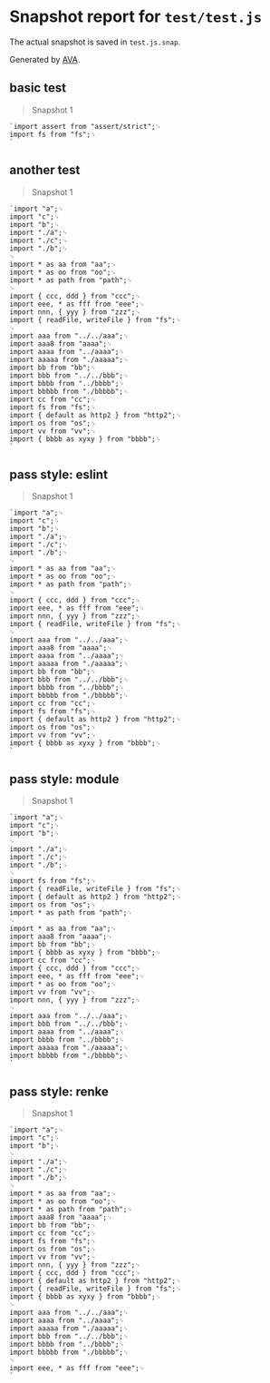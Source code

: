 # Snapshot report for `test/test.js`

The actual snapshot is saved in `test.js.snap`.

Generated by [AVA](https://avajs.dev).

## basic test

> Snapshot 1

    `import assert from "assert/strict";␊
    import fs from "fs";␊
    `

## another test

> Snapshot 1

    `import "a";␊
    import "c";␊
    import "b";␊
    import "./a";␊
    import "./c";␊
    import "./b";␊
    ␊
    import * as aa from "aa";␊
    import * as oo from "oo";␊
    import * as path from "path";␊
    ␊
    import { ccc, ddd } from "ccc";␊
    import eee, * as fff from "eee";␊
    import nnn, { yyy } from "zzz";␊
    import { readFile, writeFile } from "fs";␊
    ␊
    import aaa from "../../aaa";␊
    import aaa8 from "aaaa";␊
    import aaaa from "../aaaa";␊
    import aaaaa from "./aaaaa";␊
    import bb from "bb";␊
    import bbb from "../../bbb";␊
    import bbbb from "../bbbb";␊
    import bbbbb from "./bbbbb";␊
    import cc from "cc";␊
    import fs from "fs";␊
    import { default as http2 } from "http2";␊
    import os from "os";␊
    import vv from "vv";␊
    import { bbbb as xyxy } from "bbbb";␊
    `

## pass style: eslint

> Snapshot 1

    `import "a";␊
    import "c";␊
    import "b";␊
    import "./a";␊
    import "./c";␊
    import "./b";␊
    ␊
    import * as aa from "aa";␊
    import * as oo from "oo";␊
    import * as path from "path";␊
    ␊
    import { ccc, ddd } from "ccc";␊
    import eee, * as fff from "eee";␊
    import nnn, { yyy } from "zzz";␊
    import { readFile, writeFile } from "fs";␊
    ␊
    import aaa from "../../aaa";␊
    import aaa8 from "aaaa";␊
    import aaaa from "../aaaa";␊
    import aaaaa from "./aaaaa";␊
    import bb from "bb";␊
    import bbb from "../../bbb";␊
    import bbbb from "../bbbb";␊
    import bbbbb from "./bbbbb";␊
    import cc from "cc";␊
    import fs from "fs";␊
    import { default as http2 } from "http2";␊
    import os from "os";␊
    import vv from "vv";␊
    import { bbbb as xyxy } from "bbbb";␊
    `

## pass style: module

> Snapshot 1

    `import "a";␊
    import "c";␊
    import "b";␊
    ␊
    import "./a";␊
    import "./c";␊
    import "./b";␊
    ␊
    import fs from "fs";␊
    import { readFile, writeFile } from "fs";␊
    import { default as http2 } from "http2";␊
    import os from "os";␊
    import * as path from "path";␊
    ␊
    import * as aa from "aa";␊
    import aaa8 from "aaaa";␊
    import bb from "bb";␊
    import { bbbb as xyxy } from "bbbb";␊
    import cc from "cc";␊
    import { ccc, ddd } from "ccc";␊
    import eee, * as fff from "eee";␊
    import * as oo from "oo";␊
    import vv from "vv";␊
    import nnn, { yyy } from "zzz";␊
    ␊
    import aaa from "../../aaa";␊
    import bbb from "../../bbb";␊
    import aaaa from "../aaaa";␊
    import bbbb from "../bbbb";␊
    import aaaaa from "./aaaaa";␊
    import bbbbb from "./bbbbb";␊
    `

## pass style: renke

> Snapshot 1

    `import "a";␊
    import "c";␊
    import "b";␊
    ␊
    import "./a";␊
    import "./c";␊
    import "./b";␊
    ␊
    import * as aa from "aa";␊
    import * as oo from "oo";␊
    import * as path from "path";␊
    import aaa8 from "aaaa";␊
    import bb from "bb";␊
    import cc from "cc";␊
    import fs from "fs";␊
    import os from "os";␊
    import vv from "vv";␊
    import nnn, { yyy } from "zzz";␊
    import { ccc, ddd } from "ccc";␊
    import { default as http2 } from "http2";␊
    import { readFile, writeFile } from "fs";␊
    import { bbbb as xyxy } from "bbbb";␊
    ␊
    import aaa from "../../aaa";␊
    import aaaa from "../aaaa";␊
    import aaaaa from "./aaaaa";␊
    import bbb from "../../bbb";␊
    import bbbb from "../bbbb";␊
    import bbbbb from "./bbbbb";␊
    ␊
    import eee, * as fff from "eee";␊
    `
